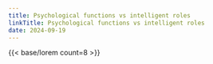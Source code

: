 ```yaml
---
title: Psychological functions vs intelligent roles
linkTitle: Psychological functions vs intelligent roles
date: 2024-09-19
---
```

{{< base/lorem count=8 >}}
